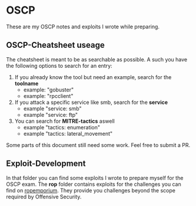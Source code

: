 # OSCP

These are my OSCP notes and exploits I wrote while preparing.

## OSCP-Cheatsheet useage

The cheatsheet is meant to be as searchable as possible.
A such you have the following options to search for an entry:

1. If you already know the tool but need an example, search for the **toolname**
	- example: "gobuster"
	- example: "rpcclient"
2. If you attack a specific service like smb, search for the **service**
	- example "service: smb"
	- example "service: ftp"
3. You can search for **MITRE-tactics** aswell
	- example "tactics: enumeration"
	- example "tactics: lateral_movement"


Some parts of this document still need some work. Feel free to submit a PR.


## Exploit-Development

In that folder you can find some exploits I wrote to prepare myself for the OSCP exam.
The **rop** folder contains exploits for the challenges you can find on [ropemporium](https://ropemporium.com/).
They provide you challenges beyond the scope required by Offensive Security.


